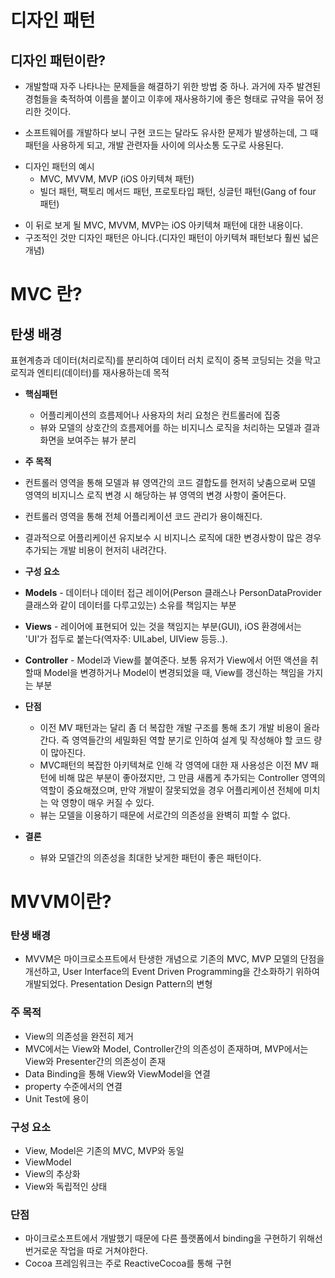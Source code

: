 # 디자인 패턴
## 디자인 패턴이란?

- 개발할때 자주 나타나는 문제들을 해결하기 위한 방법 중 하나. 과거에 자주 발견된 경험들을 축적하여 이름을 붙이고 이후에 재사용하기에 좋은 형태로 규약을 묶어 정리한 것이다. 

-  소프트웨어를 개발하다 보니 구현 코드는 달라도 유사한 문제가 발생하는데, 그 때 패턴을 사용하게 되고, 개발 관련자들 사이에 의사소통 도구로 사용된다.

* 디자인 패턴의 예시
  * MVC, MVVM, MVP (iOS 아키텍쳐 패턴)
  * 빌더 패턴, 팩토리 메서드 패턴, 프로토타입 패턴, 싱글턴 패턴(Gang of four 패턴)

- 이 뒤로 보게 될 MVC, MVVM, MVP는 iOS 아키텍쳐 패턴에 대한 내용이다.
- 구조적인 것만 디자인 패턴은 아니다.(디자인 패턴이 아키텍쳐 패턴보다 훨씬 넓은 개념)


# MVC 란?

## 탄생 배경
표현계층과 데이터(처리로직)를 분리하여 데이터 러치 로직이 중복 코딩되는 것을 막고 로직과 엔티티(데이터)를 재사용하는데 목적

* **핵심패턴**
  * 어플리케이션의 흐름제어나 사용자의 처리 요청은 컨트롤러에 집중
  * 뷰와 모델의 상호간의 흐름제어를 하는 비지니스 로직을 처리하는 모델과 결과 화면을 보여주는 뷰가 분리


* **주 목적**
 * 컨트롤러 영역을 통해 모델과 뷰 영역간의 코드 결합도를 현저히 낮춤으로써 모델 영역의 비지니스 로직 변경 시 해당하는 뷰 영역의 변경 사항이 줄어든다.
 * 컨트롤러 영역을 통해 전체 어플리케이션 코드 관리가 용이해진다.
 * 결과적으로 어플리케이션 유지보수 시 비지니스 로직에 대한 변경사항이 많은 경우 추가되는 개발 비용이 현저히 내려간다.


* **구성 요소**
 * **Models** - 데이터나 데이터 접근 레이어(Person 클래스나 PersonDataProvider 클래스와 같이 데이터를 다루고있는) 소유를 책임지는 부분
 * **Views** - 레이어에 표현되어 있는 것을 책임지는 부분(GUI), iOS 환경에서는 'UI'가 접두로 붙는다(역자주: UILabel, UIView 등등..).
 * **Controller** - Model과 View를 붙여준다. 보통 유저가 View에서 어떤 액션을 취할때 Model을 변경하거나 Model이 변경되었을 때, View를 갱신하는 책임을 가지는 부분


* **단점**
  * 이전 MV 패턴과는 달리 좀 더 복잡한 개발 구조를 통해 초기 개발 비용이 올라간다. 즉 영역들간의 세밀화된 역할 분기로 인하여 설계 및 작성해야 할 코드 량이 많아진다.
  * MVC패턴의 복잡한 아키텍쳐로 인해 각 영역에 대한 재 사용성은 이전 MV 패턴에 비해 많은 부분이 좋아졌지만, 그 만큼 새롭게 추가되는 Controller 영역의 역할이 중요해졌으며, 만약 개발이 잘못되었을 경우 어플리케이션 전체에 미치는 악 영향이 매우 커질 수 있다. 
  * 뷰는 모델을 이용하기 때문에 서로간의 의존성을 완벽히 피할 수 없다.


* **결론**
  * 뷰와 모델간의 의존성을 최대한 낮게한 패턴이 좋은 패턴이다.




# MVVM이란?

### 탄생 배경
- MVVM은 마이크로소프트에서 탄생한 개념으로 기존의 MVC, MVP 모델의 단점을 개선하고, User Interface의 Event Driven Programming을 간소화하기 위하여 개발되었다.
Presentation Design Pattern의 변형

### 주 목적
- View의 의존성을 완전히 제거
- MVC에서는 View와 Model, Controller간의 의존성이 존재하며, MVP에서는 View와 Presenter간의 의존성이 존재
- Data Binding을 통해 View와 ViewModel을 연결
- property 수준에서의 연결
- Unit Test에 용이

### 구성 요소
- View, Model은 기존의 MVC, MVP와 동일
- ViewModel
- View의 추상화
- View와 독립적인 상태

### 단점
- 마이크로소프트에서 개발했기 때문에 다른 플랫폼에서 binding을 구현하기 위해선 번거로운 작업을 따로 거쳐야한다.
- Cocoa 프레임워크는 주로 ReactiveCocoa를 통해 구현

